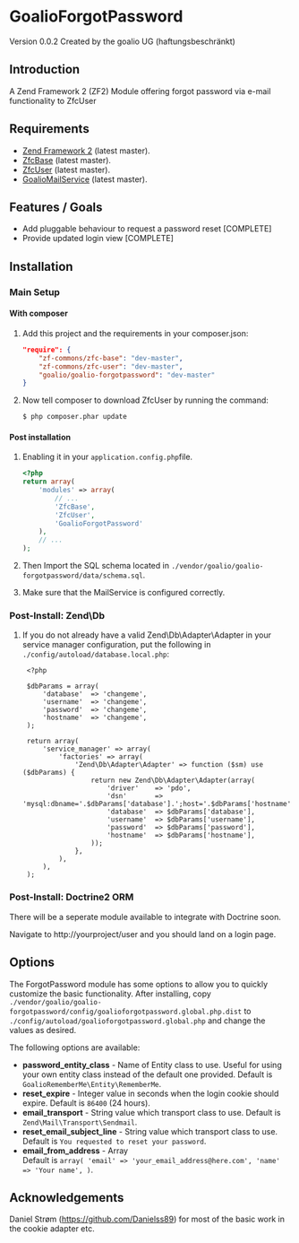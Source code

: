 GoalioForgotPassword
====================

Version 0.0.2 Created by the goalio UG (haftungsbeschränkt)

Introduction
------------

A Zend Framework 2 (ZF2) Module offering forgot password via e-mail functionality to ZfcUser

Requirements
------------

* [Zend Framework 2](https://github.com/zendframework/zf2) (latest master).
* [ZfcBase](https://github.com/ZF-Commons/ZfcBase) (latest master).
* [ZfcUser](https://github.com/ZF-Commons/ZfcUser) (latest master).
* [GoalioMailService](https://github.com/goalio/GoalioMailService) (latest master).

Features / Goals
----------------

* Add pluggable behaviour to request a password reset [COMPLETE]
* Provide updated login view [COMPLETE]

Installation
------------

### Main Setup

#### With composer

1. Add this project and the requirements in your composer.json:

    ```json
    "require": {
        "zf-commons/zfc-base": "dev-master",
        "zf-commons/zfc-user": "dev-master",
        "goalio/goalio-forgotpassword": "dev-master"
    }
    ```

2. Now tell composer to download ZfcUser by running the command:

    ```bash
    $ php composer.phar update
    ```

#### Post installation

1. Enabling it in your `application.config.php`file.

    ```php
    <?php
    return array(
        'modules' => array(
            // ...
            'ZfcBase',
            'ZfcUser',
            'GoalioForgotPassword'
        ),
        // ...
    );
    ```

2. Then Import the SQL schema located in `./vendor/goalio/goalio-forgotpassword/data/schema.sql`.

3. Make sure that the MailService is configured correctly.

### Post-Install: Zend\Db

1. If you do not already have a valid Zend\Db\Adapter\Adapter in your service
   manager configuration, put the following in `./config/autoload/database.local.php`:

        <?php

        $dbParams = array(
            'database'  => 'changeme',
            'username'  => 'changeme',
            'password'  => 'changeme',
            'hostname'  => 'changeme',
        );

        return array(
            'service_manager' => array(
                'factories' => array(
                    'Zend\Db\Adapter\Adapter' => function ($sm) use ($dbParams) {
                        return new Zend\Db\Adapter\Adapter(array(
                            'driver'    => 'pdo',
                            'dsn'       => 'mysql:dbname='.$dbParams['database'].';host='.$dbParams['hostname'],
                            'database'  => $dbParams['database'],
                            'username'  => $dbParams['username'],
                            'password'  => $dbParams['password'],
                            'hostname'  => $dbParams['hostname'],
                        ));
                    },
                ),
            ),
        );

### Post-Install: Doctrine2 ORM

There will be a seperate module available to integrate with Doctrine soon.

Navigate to http://yourproject/user and you should land on a login page.

Options
-------

The ForgotPassword module has some options to allow you to quickly customize the basic
functionality. After installing, copy
`./vendor/goalio/goalio-forgotpassword/config/goalioforgotpassword.global.php.dist` to
`./config/autoload/goalioforgotpassword.global.php` and change the values as desired.

The following options are available:

- **password_entity_class** - Name of Entity class to use. Useful for using your own
  entity class instead of the default one provided. Default is
  `GoalioRememberMe\Entity\RememberMe`.
- **reset_expire** - Integer value in seconds when the login cookie should expire. 
  Default is `86400` (24 hours).
- **email_transport** - String value which transport class to use. 
  Default is `Zend\Mail\Transport\Sendmail`.
- **reset_email_subject_line** - String value which transport class to use. 
  Default is `You requested to reset your password`.
- **email_from_address** - Array  
  Default is 
	`array(
    	'email' => 'your_email_address@here.com',
    	'name' => 'Your name',
	)`.

Acknowledgements
----------------
Daniel Strøm (https://github.com/Danielss89)
for most of the basic work in the cookie adapter etc.
